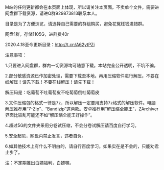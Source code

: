 M站的任何更新都会在本页面上体现，所以请关注本页面。不卖单个文件，需要进网盘群下载资源，请进Q群929873813联系本人。

目录是为了方便浏览，请选择自己需要的群组购买，避免花冤枉钱进错群。

网盘1群，存储1105G，进群费40r

2020.4.18至今更新目录：<a href="http://t.cn/A62ytPZi" target="_blank">http://t.cn/A62ytPZi</a>



注意事项：

1.只要进入网盘群，群内一切资源均可随意下载。本站完全公开透明，不坑不骗。

2.部分敏感资源已作加密处理，需要下载至本地，再用压缩软件进行解压，不要在线解压！请先下载！不要在线解压！请先下载！

解压码是：吃葡萄不吐葡萄皮不吃葡萄倒吐葡萄皮

3.文件压缩包的格式一律是7z，所以解压一定要用支持7z格式的解压软件。电脑解压推荐用“7-Zip”、“Bandizip”这两款。安卓推荐用“解压缩全能王”，ZArchiver界面比较乱可能还不如“解压缩全能王好操作”。

4.超过5G的文件夹采用分卷试压缩，不会分卷试解压请百度自行学习。

5.安全起见，网盘内禁止发言，违者自负。

6.如其他技术上有什么不明白的，请自行百度学习。如果实在是不会的，只能劝君止步了。



注：不定期推出白嫖福利，白嫖喔。
